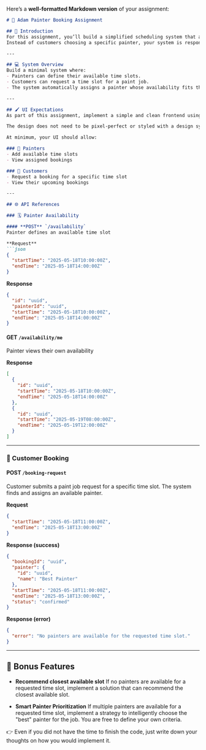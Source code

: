 Here’s a **well-formatted Markdown version** of your assignment:

````markdown
# 🎨 Adam Painter Booking Assignment

## 👋 Introduction
For this assignment, you’ll build a simplified scheduling system that allows customers to request painting services for a specific time window, and the system will automatically assign an available painter based on their availability.  
Instead of customers choosing a specific painter, your system is responsible for matching the request to the most available painter.

---

## 💻 System Overview
Build a minimal system where:
- Painters can define their available time slots.
- Customers can request a time slot for a paint job.
- The system automatically assigns a painter whose availability fits the requested time.

---

## 🖌 UI Expectations
As part of this assignment, implement a simple and clean frontend using React that demonstrates your ability to build user-friendly interfaces.  

The design does not need to be pixel-perfect or styled with a design system, but it should reflect solid frontend fundamentals.  

At minimum, your UI should allow:

### 🎨 Painters
- Add available time slots
- View assigned bookings

### 👤 Customers
- Request a booking for a specific time slot
- View their upcoming bookings

---

## 🌐 API References

### 🗓 Painter Availability

#### **POST** `/availability`  
Painter defines an available time slot  

**Request**
```json
{
  "startTime": "2025-05-18T10:00:00Z",
  "endTime": "2025-05-18T14:00:00Z"
}
````

**Response**

```json
{
  "id": "uuid",
  "painterId": "uuid",
  "startTime": "2025-05-18T10:00:00Z",
  "endTime": "2025-05-18T14:00:00Z"
}
```

#### **GET** `/availability/me`

Painter views their own availability

**Response**

```json
[
  {
    "id": "uuid",
    "startTime": "2025-05-18T10:00:00Z",
    "endTime": "2025-05-18T14:00:00Z"
  },
  {
    "id": "uuid",
    "startTime": "2025-05-19T08:00:00Z",
    "endTime": "2025-05-19T12:00:00Z"
  }
]
```

---

### 📆 Customer Booking

#### **POST** `/booking-request`

Customer submits a paint job request for a specific time slot.
The system finds and assigns an available painter.

**Request**

```json
{
  "startTime": "2025-05-18T11:00:00Z",
  "endTime": "2025-05-18T13:00:00Z"
}
```

**Response (success)**

```json
{
  "bookingId": "uuid",
  "painter": {
    "id": "uuid",
    "name": "Best Painter"
  },
  "startTime": "2025-05-18T11:00:00Z",
  "endTime": "2025-05-18T13:00:00Z",
  "status": "confirmed"
}
```

**Response (error)**

```json
{
  "error": "No painters are available for the requested time slot."
}
```

---

## 🏅 Bonus Features

* **Recommend closest available slot**
  If no painters are available for a requested time slot, implement a solution that can recommend the closest available slot.

* **Smart Painter Prioritization**
  If multiple painters are available for a requested time slot, implement a strategy to intelligently choose the "best" painter for the job.
  You are free to define your own criteria.

👉 Even if you did not have the time to finish the code, just write down your thoughts on how you would implement it.

